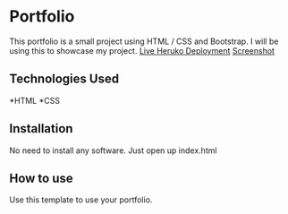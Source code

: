 # Portfolio
This portfolio is a small project using HTML / CSS and Bootstrap. I will be using this to showcase my project.
[Live Heruko Deployment](https://portfolio-sarovar.herokuapp.com/)
[Screenshot](https://user-images.githubusercontent.com/101091891/158535148-841fcf0d-bcdd-460c-9220-848e8254c7da.png)
## Technologies Used
*HTML
*CSS
## Installation
No need to install any software. Just open up index.html
## How to use
Use this template to use your portfolio.
